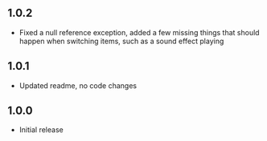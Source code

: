 ## 1.0.2

- Fixed a null reference exception, added a few missing things that should happen when switching items, such as a sound effect playing

## 1.0.1

- Updated readme, no code changes

## 1.0.0

- Initial release